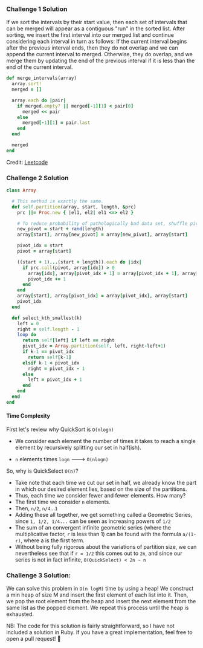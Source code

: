 ### Challenge 1 Solution

If we sort the intervals by their start value, then each set of intervals that can be merged will appear as a contiguous "run" in the sorted list. After sorting, we insert the first interval into our merged list and continue considering each interval in turn as follows: If the current interval begins after the previous interval ends, then they do not overlap and we can append the current interval to merged. Otherwise, they do overlap, and we merge them by updating the end of the previous interval if it is less than the end of the current interval.

```ruby
def merge_intervals(array)
  array.sort!
  merged = []

  array.each do |pair|
    if merged.empty? || merged[-1][1] < pair[0]
      merged << pair
    else
      merged[-1][1] = pair.last
    end
  end

  merged
end
```

Credit: [Leetcode](https://leetcode.com/problems/merge-intervals/description/)

### Challenge 2 Solution

```ruby
class Array

  # This method is exactly the same.
  def self.partition(array, start, length, &prc)
    prc ||= Proc.new { |el1, el2| el1 <=> el2 }

    # To reduce probability of pathologically bad data set, shuffle pivot.
    new_pivot = start + rand(length)
    array[start], array[new_pivot] = array[new_pivot], array[start]

    pivot_idx = start
    pivot = array[start]

    ((start + 1)...(start + length)).each do |idx|
      if prc.call(pivot, array[idx]) > 0
        array[idx], array[pivot_idx + 1] = array[pivot_idx + 1], array[idx]
        pivot_idx += 1
      end
    end
    array[start], array[pivot_idx] = array[pivot_idx], array[start]
    pivot_idx
  end

  def select_kth_smallest(k)
    left = 0
    right = self.length - 1
    loop do
      return self[left] if left == right
      pivot_idx = Array.partition(self, left, right-left+1)
      if k-1 == pivot_idx
        return self[k-1]
      elsif k-1 < pivot_idx
        right = pivot_idx - 1
      else
        left = pivot_idx + 1
      end
    end
  end
end
```

#### Time Complexity
First let's review why QuickSort is `O(nlogn)`

* We consider each element the number of times it takes to reach a single element by recursively splitting our set in half(ish).

* `n` elements times `logn` ---> `O(nlogn)`

So, why is QuickSelect `O(n)`?

* Take note that each time we cut our set in half, we already know the part in which our desired element lies, based on the size of the partitions.
* Thus, each time we consider fewer and fewer elements. How many?
* The first time we consider `n` elements.
* Then, `n/2`, `n/4`...`1`
* Adding these all together, we get something called a Geometric Series, since `1, 1/2, 1/4...` can be seen as increasing powers of `1/2`
* The sum of an convergent infinite geometric series (where the multiplicative factor, `r` is less than 1) can be found with the formula `a/(1-r)`, where a is the first term.
* Without being fully rigorous about the variations of partition size, we can nevertheless see that if `r = 1/2` this comes out to `2n`, and since our series is not in fact infinite, `O(QuickSelect) < 2n ~ n`

### Challenge 3 Solution:

We can solve this problem in ```O(n logM)``` time by using a heap! We construct a min heap of size M and insert the first element of each list into it. Then, we pop the root element from the heap and insert the next element from the same list as the popped element. We repeat this process until the heap is exhausted.

NB: The code for this solution is fairly straightforward, so I have not included a solution in Ruby. If you have a great implementation, feel free to open a pull request! 🤗
